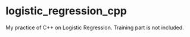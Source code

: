 # logistic_regression_cpp
My practice of C++ on Logistic Regression.  Training part is not included.
